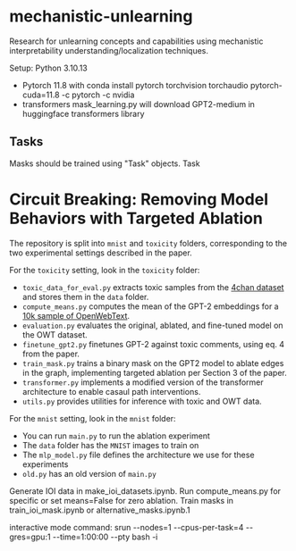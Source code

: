 # mechanistic-unlearning
Research for unlearning concepts and capabilities using mechanistic interpretability understanding/localization techniques.

Setup:
Python 3.10.13
- Pytorch 11.8 with conda install pytorch torchvision torchaudio pytorch-cuda=11.8 -c pytorch -c nvidia
- transformers
mask_learning.py will download GPT2-medium in huggingface transformers library

## Tasks
Masks should be trained using "Task" objects. Task 

# Circuit Breaking: Removing Model Behaviors with Targeted Ablation

The repository is split into `mnist` and `toxicity` folders, corresponding to the two experimental settings described in the paper.

For the `toxicity` setting, look in the `toxicity` folder:
- `toxic_data_for_eval.py` extracts toxic samples from the [4chan dataset](https://arxiv.org/abs/2001.07487) and stores them in the `data` folder. 
- `compute_means.py` computes the mean of the GPT-2 embeddings for a [10k sample of OpenWebText](https://huggingface.co/datasets/NeelNanda/pile-10k).
- `evaluation.py` evaluates the original, ablated, and fine-tuned model on the OWT dataset.
- `finetune_gpt2.py` finetunes GPT-2 against toxic comments, using eq. 4 from the paper.
- `train_mask.py` trains a binary mask on the GPT2 model to ablate edges in the graph, implementing targeted ablation per Section 3 of the paper.
- `transformer.py` implements a modified version of the transformer architecture to enable casaul path interventions.
- `utils.py` provides utilities for inference with toxic and OWT data.

For the `mnist` setting, look in the `mnist` folder:
- You can run `main.py` to run the ablation experiment
- The `data` folder has the `MNIST` images to train on
- The `mlp_model.py` file defines the architecture we use for these experiments
- `old.py` has an old version of `main.py`


Generate IOI data in make_ioi_datasets.ipynb.
Run compute_means.py for specific or set means=False for zero ablation.
Train masks in train_ioi_mask.ipynb or alternative_masks.ipynb.1


interactive mode command: srun --nodes=1 --cpus-per-task=4 --gres=gpu:1 --time=1:00:00 --pty bash -i